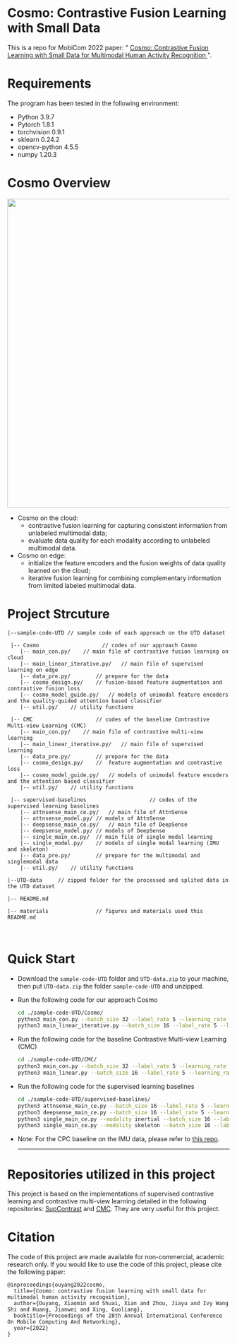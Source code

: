 # Cosmo: Contrastive Fusion Learning with Small Data
This is a repo for MobiCom 2022 paper: " <a href="https://dl.acm.org/doi/10.1145/3458864.3467681"> Cosmo: Contrastive Fusion Learning with Small Data for Multimodal Human Activity Recognition </a>".

# Requirements
The program has been tested in the following environment: 
* Python 3.9.7
* Pytorch 1.8.1
* torchvision 0.9.1
* sklearn 0.24.2
* opencv-python 4.5.5
* numpy 1.20.3

# Cosmo Overview
<p align="center" >
	<img src="https://github.com/xmouyang/Cosmo/blob/main/materials/Overview.png" width="700">
</p>

* Cosmo on the cloud: 
	* contrastive fusion learning for capturing consistent information from unlabeled multimodal data;
	* evaluate data quality for each modality according to unlabeled multimodal data.
* Cosmo on edge: 
	* initialize the feature encoders and the fusion weights of data quality learned on the cloud; 
	* iterative fusion learning for combining complementary information from limited labeled multimodal data.


# Project Strcuture
```
|--sample-code-UTD // sample code of each approach on the UTD dataset

 |-- Cosmo                    // codes of our approach Cosmo
    |-- main_con.py/	// main file of contrastive fusion learning on cloud 
    |-- main_linear_iterative.py/	// main file of supervised learning on edge
    |-- data_pre.py/		// prepare for the data
    |-- cosmo_design.py/ 	// fusion-based feature augmentation and contrastive fusion loss
    |-- cosmo_model_guide.py/	// models of unimodal feature encoders and the quality-quided attention based classifier
    |-- util.py/	// utility functions

 |-- CMC                    // codes of the baseline Contrastive Multi-view Learning (CMC)
    |-- main_con.py/	// main file of contrastive multi-view learning
    |-- main_linear_iterative.py/	// main file of supervised learning
    |-- data_pre.py/		// prepare for the data
    |-- cosmo_design.py/ 	//  feature augmentation and contrastive loss
    |-- cosmo_model_guide.py/	// models of unimodal feature encoders and the attention based classifier
    |-- util.py/	// utility functions

 |-- supervised-baselines                    // codes of the supervised learning baselines
    |-- attnsense_main_ce.py/	// main file of AttnSense
    |-- attnsense_model.py/	// models of AttnSense
    |-- deepsense_main_ce.py/	// main file of DeepSense
    |-- deepsense_model.py/	// models of DeepSense
    |-- single_main_ce.py/	// main file of single modal learning
    |-- single_model.py/	// models of single modal learning (IMU and skeleton)
    |-- data_pre.py/		// prepare for the multimodal and singlemodal data
    |-- util.py/	// utility functions
    
|--UTD-data 	// zipped folder for the processed and splited data in the UTD dataset

|-- README.md

|-- materials               // figures and materials used this README.md
```
<br>

# Quick Start
* Download the `sample-code-UTD` folder and `UTD-data.zip` to your machine, then put `UTD-data.zip` the folder `sample-code-UTD` and unzipped.
* Run the following code for our approach Cosmo
    ```bash
    cd ./sample-code-UTD/Cosmo/
    python3 main_con.py --batch_size 32 --label_rate 5 --learning_rate 0.01
    python3 main_linear_iterative.py --batch_size 16 --label_rate 5 --learning_rate 0.001 --guide_flag 1 --method iterative
    ```
* Run the following code for the baseline Contrastive Multi-view Learning (CMC)
    ```bash
    cd ./sample-code-UTD/CMC/
    python3 main_con.py --batch_size 32 --label_rate 5 --learning_rate 0.01
    python3 main_linear.py --batch_size 16 --label_rate 5 --learning_rate 0.001
    ```
    
* Run the following code for the supervised learning baselines
    ```bash
    cd ./sample-code-UTD/supervised-baselines/
    python3 attnsense_main_ce.py --batch_size 16 --label_rate 5 --learning_rate 0.001
    python3 deepsense_main_ce.py --batch_size 16 --label_rate 5 --learning_rate 0.001
    python3 single_main_ce.py --modality inertial --batch_size 16 --label_rate 5 --learning_rate 0.001
    python3 single_main_ce.py --modality skeleton --batch_size 16 --label_rate 5 --learning_rate 0.001
    ```
    
 * Note: For the CPC baseline on the IMU data, please refer to <a href="https://github.com/harkash/contrastive-predictive-coding-for-har">this repo</a>. 
 
    ---

# Repositories utilized in this project
This project is based on the implementations of supervised contrastive learning and contrastive multi-view learning detailed in the following repositories: 
<a href="https://github.com/HobbitLong/SupContrast">SupContrast</a> and <a href="https://github.com/HobbitLong/CMC">CMC</a>. They are very useful for this project.


# Citation
The code of this project are made available for non-commercial, academic research only. If you would like to use the code of this project, please cite the following paper:
```
@inproceedings{ouyang2022cosmo,
  title={Cosmo: contrastive fusion learning with small data for multimodal human activity recognition},
  author={Ouyang, Xiaomin and Shuai, Xian and Zhou, Jiayu and Ivy Wang Shi and Huang, Jianwei and Xing, Guoliang},
  booktitle={Proceedings of the 28th Annual International Conference On Mobile Computing And Networking},
  year={2022}
}
```
    
